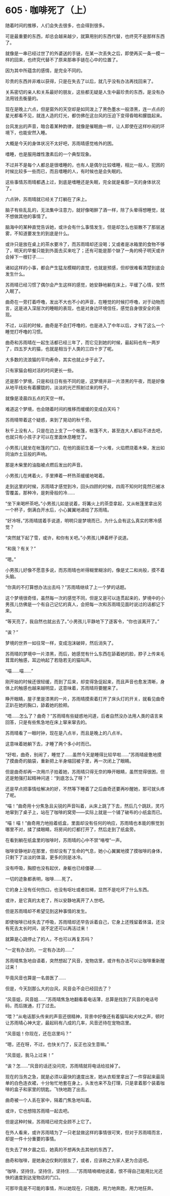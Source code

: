 <link rel="stylesheet" href="../styles/text.css"/>
<h1>605 · 咖啡死了（上）</h1>

随着时间的推移，人们会失去很多，也会得到很多。

可是最重要的东西，却总会越来越少，就算用别的东西代替，也终究不是那样东西了。

就像是一串已经过世了的外婆送的手链，在某一次丢失之后，即使再买一条一模一样的回来，也终究代替不了原来那串手链在心中的位置了。

因为其中所蕴含的感情，是完全不同的。

珍贵的东西并非难以获得，只是在失去了以后，就几乎没有办法再找回来了。

关系密切的亲人和关系最好的朋友，这些都无疑是人生中最珍贵的东西，是没有办法用钱去衡量的。

现在是晚上六点，但是窗外的天空却是如同泼上了黑色墨水一般漆黑，连一点点的星光都看不见，就连人造的灯光，都仿佛在这台风的压迫下变得昏暗和朦胧起来。

台风发出的声音，暗合着某种韵律，就像是催眠曲一样，让人即使在这样吵闹的环境下，也能安然入睡。

大概是今天的身体状况不太好吧，苏雨晴感觉格外的困。

嗜睡，也是服用雌性激素后的一个典型现象。

不过并不是每个人都总是很嗜睡的，也有人是偶尔比较嗜睡，相比一般人，犯困的时候比较多一些而已，而且嗜睡的人，有时候也是会失眠的。

这些事情苏雨晴都遇上过，到底是嗜睡还是失眠，完全就是看那一天的身体状况了。

六点钟，苏雨晴就已经关了灯躺在了床上。

脑子有些乱乱的，无法集中注意力，就好像喝醉了酒一样，除了头晕得想睡觉，就不想做其他的事情了。

脑海中的某种直觉告诉她，或许会有什么事情发生，但是却怎么也驱散不了那层迷雾，不知道要发生的到底是什么。

或许只是放在桌上的茶水要冷了，而苏雨晴却还没喝；又或者是冰箱里的食物不够了，明天的早餐只能到外面去买来吃了；还有可能是那个缺了一角的椅子明天或许会掉下一根钉子……

诸如这样的小事，都会产生猛龙模糊的直觉，也就是预感，但却很难看清楚到底会发生什么。

苏雨晴已经习惯了偶尔会产生这样的感觉，她安静地躺在床上，平缓了心情，安然入眠了。

曲奇在一旁打着呼噜，发出不大也不小的声音，在睡觉的时候打呼噜，对于动物而言，这是进入深层次的睡眠的表现，也是对身边环境信任，感觉自身很安全的表现。

不过，以前的时候，曲奇是不会打呼噜的，也是进入了中年以后，才有了这么一个睡觉打呼噜的习惯。

曲奇和苏雨晴在一起生活都已经三年了，而它见到她的时候，最起码也有一两岁了，四五岁大的猫，也就是相当于人类的三四十岁了呢。

大多数的流浪猫的平均寿命，其实也就止步于此了。

只有家猫会相对活的时间更长一些。

还是那个梦境，只是和往日有些不同的是，这梦境并非一片漆黑的午夜，而是好像从地平线处有着朦胧的，淡淡的光芒照射过来的样子。

就像是凌晨四五点的天空一样。

难道这个梦境，也会随着时间的推移而缓缓的变成白天吗？

苏雨晴带着这个疑惑，来到了晃动的秋千旁。

秋千上没有人，只是在边上支了一个帐篷，帐篷不大，甚至连大人都钻不进去吧，也就只有小孩子才可以在里面休息睡觉了。

小男孩儿就坐在帐篷的门口，在他的面前生着一个火堆，火焰燃烧着木柴，发出如同油炸土豆般的声响。

那是木柴里的油脂被点燃后发出的声音。

小男孩儿在烤着火，手里捧着一杯热茶缓缓地喝着。

走到这里的时候，苏雨晴才感觉到冷，回头四顾的时候，四周不知何时竟然已被冰雪覆盖，那种冷，是刺骨般的冷……

“坐下来喝杯茶吧。”小男孩儿如是说着，将篝火上的茶壶拿起，又从帐篷里拿出另一个杯子，倒满白开水后，小心翼翼地递给了苏雨晴。

“好冷呀。”苏雨晴搓着手说道，明明只是梦境而已，为什么会有这么真实的寒冷感觉？

“突然就下起了雪，或许，和你有关吧。”小男孩儿捧着杯子说道。

“和我？有关？”

“嗯。”

小男孩儿好像不愿意多说，而苏雨晴也听得糊里糊涂的，像是丈二和尚般，摸不着头脑。

“你真的不打算想办法出去吗？”苏雨晴继续了上一个梦的话题。

这个梦境很奇怪，虽然每一次的感觉不同，但是又是可以连贯起来的，梦境中的小男孩儿仿佛是一个有自己记忆的真人，会把每一次和苏雨晴见面时说过的话都记下来。

“等天亮了，我自然也就出去了。”小男孩儿平静地下了逐客令，“你也该离开了。”

“诶？”

梦境的世界一如往常一样，变成泡沫破碎，然后消失了。

苏雨晴的梦境中一片漆黑，而后，她感觉有什么东西在舔着她的脸，脖子上传来毛茸茸的触感，耳边响起了若隐若无的猫叫声。

“喵……喵……”

刚开始的时候还很轻缓，而到了后来，却变得急促起来，而且声音也愈发清晰，身体上的触感也越来越明显，这意味着，苏雨晴将要醒来了。

睁开眼睛，屋子里是漆黑的一片，苏雨晴摸索着打开了床头灯的开关，就看见曲奇正趴在她的胸口，舔着她的脸颊。

“唔……怎么了？曲奇？”苏雨晴有些疑惑地问道，后者自然没办法用人类的语言来回答，只是有些焦急地在床上窜来窜去的。

苏雨晴看了一眼时钟，现在是八点半，而且是晚上的八点半。

这意味着她躺下去，才睡了两个多小时而已。

“好啦，曲奇，别闹了，睡觉了……虽然今天是睡得比较早啦……”苏雨晴疲惫地摸了摸曲奇的脑袋，重新把上半身缩回被子里，再一次闭上了眼睛。

但是曲奇却再一次用爪子拍着她，苏雨晴只得无奈的睁开眼睛，虽然觉得很困，但还是勉强打起精神问道：“到底怎么了呀？”

还是早点把事情给解决的好，不然等下睡着了之后曲奇还要再吵醒她，那可就头疼了呢。

“喵！”曲奇用十分焦急且尖锐的声音叫着，从床上跳了下去，然后几个跳跃，灵巧地窜到了桌子上，站在了咖啡的窝旁——实际上就是一个铺了破布的小纸盒而已。

“喵！喵！”曲奇用力地拍着纸盒，里面却没有任何的响应，苏雨晴也本能的察觉到哪里不对，揉了揉眼睛，将房间的灯都打开了，然后走到了纸盒旁。

在看到躺在纸盒里的咖啡时，苏雨晴的心中不禁“咯噔”一声。

咖啡安静地趴在那里，但却没有了生命的气息，她小心翼翼地摸了摸咖啡的身体，只剩下了淡淡的体温，更多的则是冰冷。

没有呼吸，胸腔也没有起伏，身躯也已经僵硬……

一切的迹象都表明，咖啡……死了。

它的身上没有任何伤口，也没有呕吐或者拉稀，显然不是吃坏了什么东西。

或许，是它真的太老了，所以安静地离开了人世吧。

但是苏雨晴却不希望见到这种事情的发生。

即使咖啡已经失去了呼吸，苏雨晴却还早告诉着自己，它身上还残留着体温，还没有死去太长时间，说不定还可以再活过来！

就算是心跳停止了的人，不也可以再复苏吗？

“一定有办法的，一定有办法的……”

苏雨晴焦急地自语着，突然想起了风音，宠物店里，或许有办法可以让咖啡重新醒过来！

毕竟风音也算是一名兽医了……

但是，今天刮那么大的台风，风音会不会已经回去了？

“风音姐，风音姐……”苏雨晴焦急地翻看着电话薄，总算是找到了风音的电话号码，而后拨通，打了过去。

“喂？”从电话那头传来的声音还很精神，背景中好像还有着猫叫和犬吠之声，顿时让苏雨晴心神大定，最起码有八成的几率，风音还待在宠物店里。

“风音姐！你现在，还在店里吗？”

“嗯，还在呀，不过，也快关门了，反正也没生意嘛。”

“风音姐，我马上过来！”

“诶？怎……”风音的话还没问完，苏雨晴就将电话给挂掉了。

现在的当务之急，就是必须以最快的速度出发，她从衣柜里拿出了一件穿起来最简单的白色连衣裙，十分匆忙地套在身上，头发也来不及打理，只是拿着那个装着咖啡的盒子和家里的钥匙，飞快地跑了出去。

曲奇被一个人丢在家中，隔着门焦急地叫着。

或许，它也想陪苏雨晴一起去吧。

但是这种时候，苏雨晴已经完全顾不上它了。

在外人看来，或许苏雨晴为了一只老鼠做这样的事情很可笑，但对于苏雨晴而言，却是一件十分重要的事情。

在失去了林夕晨之后，她真的不想再失去其他的东西了。

曲奇和咖啡，是她身边仅剩的朋友了，或者，应该称之为家人更为合适吧。

“咖啡，坚持住，坚持住，坚持住……”苏雨晴喃喃地说着，恨不得自己能用比光还快的速度到达宠物店的门口。

可那毕竟是不可能的事情，所以她现在，只能跑，用力地奔跑，用力地狂奔。
